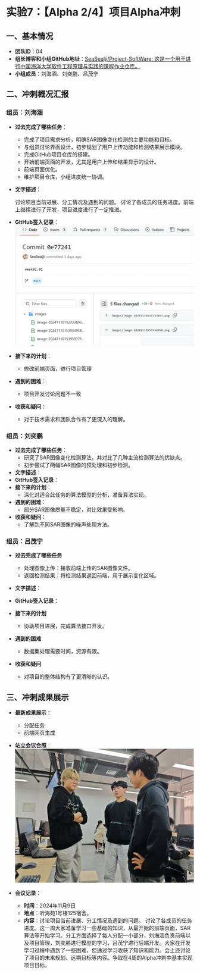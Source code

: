 # 实验7：【Alpha 2/4】项目Alpha冲刺

## 一、基本情况

- **团队ID**：04
- **组长博客和小组GitHub地址**：[SeaSealji/Project-SoftWare: 这是一个用于进行中国海洋大学软件工程原理与实践的课程作业仓库。](https://github.com/SeaSealji/Project-SoftWare)
- **小组成员**：刘海涵、刘奕鹏、吕茂宁

## 二、冲刺概况汇报

### 组员：刘海涵

- **过去完成了哪些任务**：

  - 完成了项目需求分析，明确SAR图像变化检测的主要功能和目标。
  - 与组员讨论界面设计，初步规划了用户上传功能和检测结果展示模块。
  - 完成GitHub项目仓库的搭建。
  - 开始前端页面的开发，尤其是用户上传和结果显示的设计。
  - 前端页面优化。
  - 维护项目仓库，小组进度统一协调。

- **文字描述**：

  讨论项目当前进展、分工情况及遇到的问题。 讨论了各成员的任务进度。前端上继续进行了开发，项目进度进行了一定推进。

- **GitHub签入记录**：
![alt text](../images/lhh-week02.jpg)

- **接下来的计划**：
  - 修改前端页面，进行项目管理
- **遇到的困难**：
  - 项目开发讨论问题不一致
- **收获和疑问**：
  - 对于技术需求和团队合作有了更深入的理解。

### 组员：刘奕鹏

- **过去完成了哪些任务**：
  - 研究了SAR图像变化检测算法，并对比了几种主流检测算法的优缺点。
  - 初步尝试了两幅SAR图像的预处理和初步检测。
- **文字描述**：
- **GitHub签入记录**：
- **接下来的计划**：
  - 深化对适合此任务的算法模型的分析，准备算法实现。
- **遇到的困难**：
  - 部分SAR图像质量不稳定，对比效果受影响。
- **收获和疑问**：
  - 了解到不同SAR图像的噪声处理方法。

### 组员：吕茂宁

- **过去完成了哪些任务**

  - 处理图像上传：接收前端上传的SAR图像文件。
  - 返回检测结果：将检测结果返回前端，用于展示变化区域。

- **文字描述**：

- **GitHub签入记录**：


- **接下来的计划**

  - 协助项目进展，完成算法接口开发。

- **遇到的困难**

  - 数据集处理需要时间，资源有限。

- **收获和疑问**

  - 对项目的整体结构有了更清晰的认识。

## 三、冲刺成果展示

- **最新成果展示**：

  - 分配任务
  - 前端网页生成


- **站立会议合照**：
![alt text](../images/2-talk.jpg)
- **会议记录**：
  - **时间**：2024年11月9日
  - **地点**：听海苑1号楼125宿舍。
  - **内容**：讨论项目当前进展、分工情况及遇到的问题。 讨论了各成员的任务进度。这一周大家准备学习一些基础的知识，从最开始的前端页面，SAR算法等开始学习。分工方面选择了每人分配一小部分，刘海涵负责前端以及项目管理，刘奕鹏进行模型的学习，吕茂宁进行后端开发。大家在开发学习过程中遇到了一些困难，但通过学习收获了知识和能力。会上还讨论了项目的未来规划、远期目标等内容。争取在4周的Alpha冲刺中基本实现项目目标。

